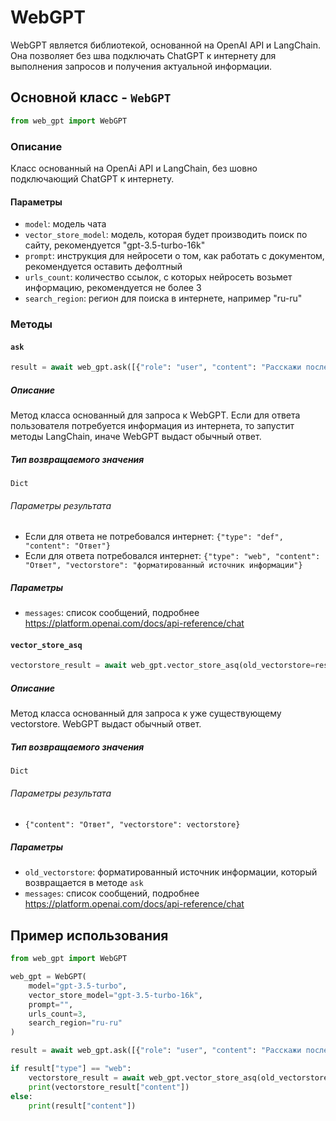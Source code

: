 # WebGPT

WebGPT является библиотекой, основанной на OpenAI API и LangChain. Она позволяет без шва подключать ChatGPT к интернету для выполнения запросов и получения актуальной информации.

## Основной класс - `WebGPT`

```python
from web_gpt import WebGPT
```

### Описание

Класс основанный на OpenAi API и LangChain, без шовно подключающий ChatGPT к интернету.

#### Параметры

* `model`: модель чата
* `vector_store_model`: модель, которая будет производить поиск по сайту, рекомендуется "gpt-3.5-turbo-16k"
* `prompt`: инструкция для нейросети о том, как работать с документом, рекомендуется оставить дефолтный
* `urls_count`: количество ссылок, с которых нейросеть возьмет информацию, рекомендуется не более 3
* `search_region`: регион для поиска в интернете, например "ru-ru"

### Методы

#### `ask`

```python
result = await web_gpt.ask([{"role": "user", "content": "Расскажи последние новости в мире"}])
```

##### Описание

Метод класса основанный для запроса к WebGPT. Если для ответа пользователя потребуется информация из интернета, то запустит методы LangChain, иначе WebGPT выдаст обычный ответ.

##### Тип возвращаемого значения

`Dict`

###### Параметры результата

* Если для ответа не потребовался интернет: `{"type": "def", "content": "Ответ"}`
* Если для ответа потребовался интернет: `{"type": "web", "content": "Ответ", "vectorstore": "форматированный источник информации"}`

##### Параметры

* `messages`: список сообщений, подробнее https://platform.openai.com/docs/api-reference/chat


#### `vector_store_asq`

```python
vectorstore_result = await web_gpt.vector_store_asq(old_vectorstore=result["vectorstore"], messages=[{"role": "user", "content": "Расскажи подробнее про <что-то>"}])
```

##### Описание

Метод класса основанный для запроса к уже существующему vectorstore. WebGPT выдаст обычный ответ.

##### Тип возвращаемого значения

`Dict`

###### Параметры результата

* `{"content": "Ответ", "vectorstore": vectorstore}`

##### Параметры

* `old_vectorstore`: форматированный источник информации, который возвращается в методе `ask`
* `messages`: список сообщений, подробнее https://platform.openai.com/docs/api-reference/chat

## Пример использования

```python
from web_gpt import WebGPT

web_gpt = WebGPT(
    model="gpt-3.5-turbo",
    vector_store_model="gpt-3.5-turbo-16k",
    prompt="",
    urls_count=3,
    search_region="ru-ru"
)

result = await web_gpt.ask([{"role": "user", "content": "Расскажи последние новости в мире"}])

if result["type"] == "web":
    vectorstore_result = await web_gpt.vector_store_asq(old_vectorstore=result["vectorstore"], messages=[{"role": "user", "content": "Расскажи подробнее про <что-то>"}])
    print(vectorstore_result["content"])
else:
    print(result["content"])
